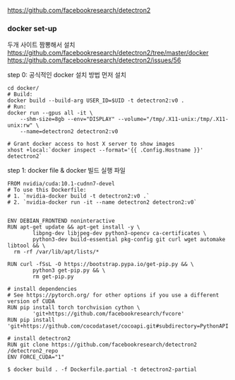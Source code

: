 https://github.com/facebookresearch/detectron2  

### docker set-up
두개 사이트 짬뽕해서 설치  
https://github.com/facebookresearch/detectron2/tree/master/docker
https://github.com/facebookresearch/detectron2/issues/56 

step 0: 공식적인 docker 설치 방법 먼저 설치
```
cd docker/
# Build:
docker build --build-arg USER_ID=$UID -t detectron2:v0 .
# Run:
docker run --gpus all -it \
	--shm-size=8gb --env="DISPLAY" --volume="/tmp/.X11-unix:/tmp/.X11-unix:rw" \
	--name=detectron2 detectron2:v0

# Grant docker access to host X server to show images
xhost +local:`docker inspect --format='{{ .Config.Hostname }}' detectron2`
```
step 1: docker file & docker 빌드 실행 파일
```
FROM nvidia/cuda:10.1-cudnn7-devel
# To use this Dockerfile:
# 1. `nvidia-docker build -t detectron2:v0 .`
# 2. `nvidia-docker run -it --name detectron2 detectron2:v0`


ENV DEBIAN_FRONTEND noninteractive
RUN apt-get update && apt-get install -y \
        libpng-dev libjpeg-dev python3-opencv ca-certificates \
        python3-dev build-essential pkg-config git curl wget automake libtool && \
  rm -rf /var/lib/apt/lists/*

RUN curl -fSsL -O https://bootstrap.pypa.io/get-pip.py && \
        python3 get-pip.py && \
        rm get-pip.py

# install dependencies
# See https://pytorch.org/ for other options if you use a different version of CUDA
RUN pip install torch torchvision cython \
        'git+https://github.com/facebookresearch/fvcore'
RUN pip install 'git+https://github.com/cocodataset/cocoapi.git#subdirectory=PythonAPI'

# install detectron2
RUN git clone https://github.com/facebookresearch/detectron2 /detectron2_repo
ENV FORCE_CUDA="1"
```
```
$ docker build . -f Dockerfile.partial -t detectron2-partial
```
